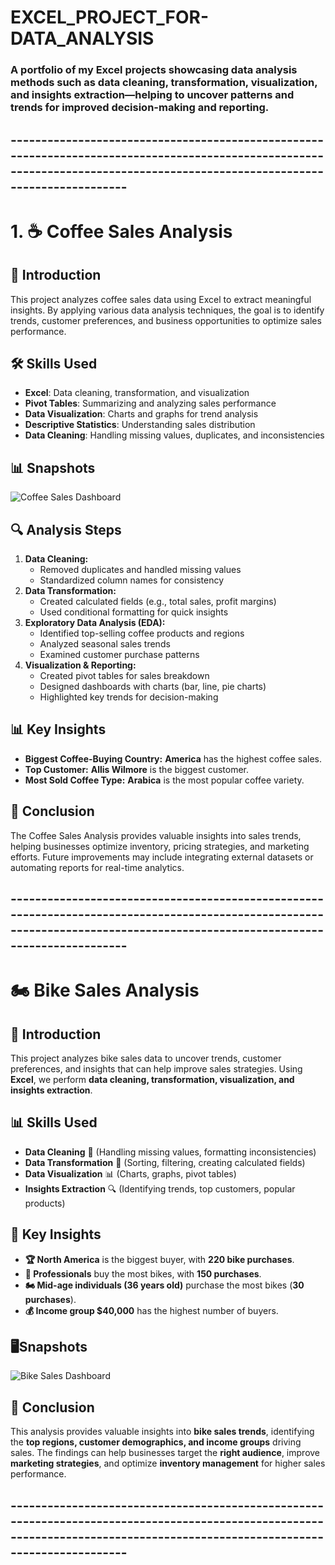 # EXCEL_PROJECT_FOR-DATA_ANALYSIS
### A portfolio of my Excel projects showcasing data analysis methods such as data cleaning, transformation, visualization, and insights extraction—helping to uncover patterns and trends for improved decision-making and reporting.  
## ----------------------------------------------------------------------------------------------------------------------------------------------------------------------------
# 1. ☕ Coffee Sales Analysis

## 📌 Introduction  
This project analyzes coffee sales data using Excel to extract meaningful insights. By applying various data analysis techniques, the goal is to identify trends, customer preferences, and business opportunities to optimize sales performance.  

## 🛠️ Skills Used  
- **Excel**: Data cleaning, transformation, and visualization  
- **Pivot Tables**: Summarizing and analyzing sales performance  
- **Data Visualization**: Charts and graphs for trend analysis  
- **Descriptive Statistics**: Understanding sales distribution  
- **Data Cleaning**: Handling missing values, duplicates, and inconsistencies
## 📊 Snapshots
![Coffee Sales Dashboard](https://i.imgur.com/QkJxATW.png)

## 🔍 Analysis Steps  
1. **Data Cleaning:**  
   - Removed duplicates and handled missing values  
   - Standardized column names for consistency  
2. **Data Transformation:**  
   - Created calculated fields (e.g., total sales, profit margins)  
   - Used conditional formatting for quick insights  
3. **Exploratory Data Analysis (EDA):**  
   - Identified top-selling coffee products and regions  
   - Analyzed seasonal sales trends  
   - Examined customer purchase patterns  
4. **Visualization & Reporting:**  
   - Created pivot tables for sales breakdown  
   - Designed dashboards with charts (bar, line, pie charts)  
   - Highlighted key trends for decision-making  

## 📊 Key Insights  
- **Biggest Coffee-Buying Country:** **America** has the highest coffee sales.  
- **Top Customer:** **Allis Wilmore** is the biggest customer.  
- **Most Sold Coffee Type:** **Arabica** is the most popular coffee variety.  

## 🏁 Conclusion  
The Coffee Sales Analysis provides valuable insights into sales trends, helping businesses optimize inventory, pricing strategies, and marketing efforts. Future improvements may include integrating external datasets or automating reports for real-time analytics.  

## ----------------------------------------------------------------------------------------------------------------------------------------------------------------------------
# 🏍️ Bike Sales Analysis

## 📖 Introduction
This project analyzes bike sales data to uncover trends, customer preferences, and insights that can help improve sales strategies. Using **Excel**, we perform **data cleaning, transformation, visualization, and insights extraction**.

## 📊 Skills Used
- **Data Cleaning** 🧹 (Handling missing values, formatting inconsistencies)
- **Data Transformation** 🔄 (Sorting, filtering, creating calculated fields)
- **Data Visualization** 📊 (Charts, graphs, pivot tables)
- **Insights Extraction** 🔍 (Identifying trends, top customers, popular products)

## 🔑 Key Insights
- **🏆 North America** is the biggest buyer, with **220 bike purchases**.
- **👤 Professionals** buy the most bikes, with **150 purchases**.
- **🏍️ Mid-age individuals (36 years old)** purchase the most bikes (**30 purchases**).
- **💰 Income group $40,000** has the highest number of buyers.

## 🖥️Snapshots
![Bike Sales Dashboard](https://i.imgur.com/Pu5aEIe.png)

## 📌 Conclusion
This analysis provides valuable insights into **bike sales trends**, identifying the **top regions, customer demographics, and income groups** driving sales. The findings can help businesses target the **right audience**, improve **marketing strategies**, and optimize **inventory management** for higher sales performance.
## ----------------------------------------------------------------------------------------------------------------------------------------------------------------------------


